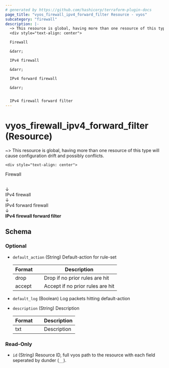 ```yaml
---
# generated by https://github.com/hashicorp/terraform-plugin-docs
page_title: "vyos_firewall_ipv4_forward_filter Resource - vyos"
subcategory: "firewall"
description: |-
  ~> This resource is global, having more than one resource of this type will cause configuration drift and possibly conflicts.
  <div style="text-align: center">

  Firewall

  &darr;

  IPv4 firewall

  &darr;

  IPv4 forward firewall

  &darr;


  IPv4 firewall forward filter
---
```


# vyos_firewall_ipv4_forward_filter (Resource)

~> This resource is global, having more than one resource of this type will cause configuration drift and possibly conflicts.

	<div style="text-align: center">
Firewall

<br>
&darr;
<br>
IPv4 firewall

<br>
&darr;
<br>
IPv4 forward firewall

<br>
&darr;
<br>
<b>
IPv4 firewall forward filter
</b>
</div>



<!-- schema generated by tfplugindocs -->
## Schema

### Optional

- `default_action` (String) Default-action for rule-set

    |  Format &emsp; | Description  |
    |----------|---------------|
    |  drop  &emsp; |  Drop if no prior rules are hit  |
    |  accept  &emsp; |  Accept if no prior rules are hit  |
- `default_log` (Boolean) Log packets hitting default-action
- `description` (String) Description

    |  Format &emsp; | Description  |
    |----------|---------------|
    |  txt  &emsp; |  Description  |

### Read-Only

- `id` (String) Resource ID, full vyos path to the resource with each field seperated by dunder (`__`).
